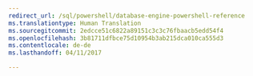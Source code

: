 ```yaml
--- 
redirect_url: /sql/powershell/database-engine-powershell-reference
ms.translationtype: Human Translation
ms.sourcegitcommit: 2edcce51c6822a89151c3c3c76fbaacb5edd54f4
ms.openlocfilehash: 3b81711dfbce75d10954b3ab215dca010ca555d3
ms.contentlocale: de-de
ms.lasthandoff: 04/11/2017

--- 
```


